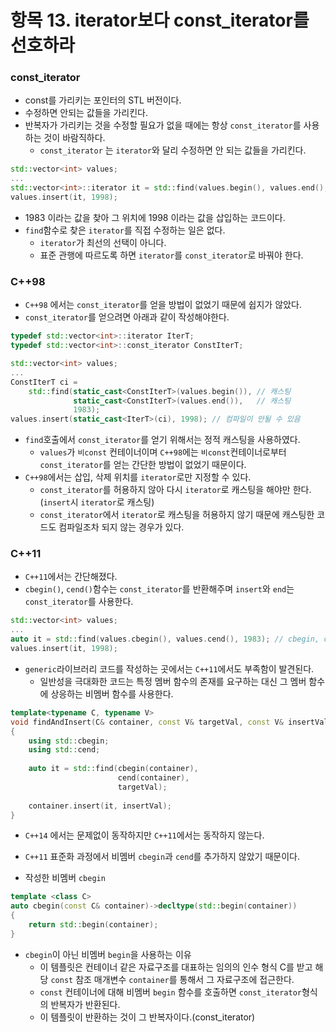 # 항목 13. iterator보다 const_iterator를 선호하라
### const_iterator
- const를 가리키는 포인터의 STL 버전이다.
- 수정하면 안되는 값들을 가리킨다.
- 반복자가 가리키는 것을 수정할 필요가 없을 때에는 항상 `const_iterator`를 사용하는 것이 바람직하다.
  - `const_iterator` 는 `iterator`와 달리 수정하면 안 되는 값들을 가리킨다.

```cpp
std::vector<int> values;
...
std::vector<int>::iterator it = std::find(values.begin(), values.end(), 1983);
values.insert(it, 1998);
```
- 1983 이라는 값을 찾아 그 위치에 1998 이라는 값을 삽입하는 코드이다.
- `find`함수로 찾은 `iterator`를 직접 수정하는 일은 없다.
  - `iterator`가 최선의 선택이 아니다.
  - 표준 관행에 따르도록 하면 `iterator`를 `const_iterator`로 바꿔야 한다.

### C++98
- `C++98` 에서는 `const_iterator`를 얻을 방법이 없었기 때문에 쉽지가 않았다.
- `const_iterator`를 얻으려면 아래과 같이 작성해야한다.
```cpp
typedef std::vector<int>::iterator IterT;
typedef std::vector<int>::const_iterator ConstIterT;

std::vector<int> values;
...
ConstIterT ci =
    std::find(static_cast<ConstIterT>(values.begin()), // 캐스팅
              static_cast<ConstIterT>(values.end()),   // 캐스팅
              1983);
values.insert(static_cast<IterT>(ci), 1998); // 컴파일이 안될 수 있음
```
- `find`호출에서 `const_iterator`를 얻기 위해서는 정적 캐스팅을 사용하였다.
  - `values`가 `비const` 컨테이너이며 `C++98`에는 `비const`컨테이너로부터 `const_iterator`를 얻는 간단한 방법이 없었기 때문이다.
- `C++98`에서는 삽입, 삭제 위치를 `iterator`로만 지정할 수 있다.
  - `const_iterator`를 허용하지 않아 다시 `iterator`로 캐스팅을 해야만 한다. (`insert`시 `iterator`로 캐스팅)
  - `const_iterator`에서 `iterator`로 캐스팅을 허용하지 않기 때문에 캐스팅한 코드도 컴파일조차 되지 않는 경우가 있다.

### C++11
- `C++11`에서는 간단해졌다.
- `cbegin()`, `cend()`함수는 `const_iterator`를 반환해주며 `insert`와 `end`는 `const_iterator`를 사용한다.

```cpp
std::vector<int> values;
...
auto it = std::find(values.cbegin(), values.cend(), 1983); // cbegin, cend 사용
values.insert(it, 1998);
```
- `generic`라이브러리 코드를 작성하는 곳에서는 `C++11`에서도 부족함이 발견된다.
  - 일반성을 극대화한 코드는 특정 멤버 함수의 존재를 요구하는 대신 그 멤버 함수에 상응하는 비멤버 함수를 사용한다.
```cpp
template<typename C, typename V>
void findAndInsert(C& container, const V& targetVal, const V& insertVal)
{
    using std::cbegin;
    using std::cend;
    
    auto it = std::find(cbegin(container),
                        cend(container),
                        targetVal);
                       
    container.insert(it, insertVal);
}
```            
- `C++14` 에서는 문제없이 동작하지만 `C++11`에서는 동작하지 않는다.
- `C++11` 표준화 과정에서 비멤버 `cbegin`과 `cend`를 추가하지 않았기 때문이다.

- 작성한 비멤버 `cbegin`
```cpp
template <class C>
auto cbegin(const C& container)->decltype(std::begin(container))
{
    return std::begin(container);
}
```
- `cbegin`이 아닌 비멤버 `begin`을 사용하는 이유
  - 이 템플릿은 컨테이너 같은 자료구조를 대표하는 임의의 인수 형식 C를 받고 해당 `const` 참조 매개변수 `container`를 통해서 그 자료구조에 접근한다.
  - `const` 컨테이너에 대해 비멤버 `begin` 함수를 호출하면 `const_iterator`형식의 반복자가 반환된다.
  - 이 템플릿이 반환하는 것이 그 반복자이다.(const_iterator)